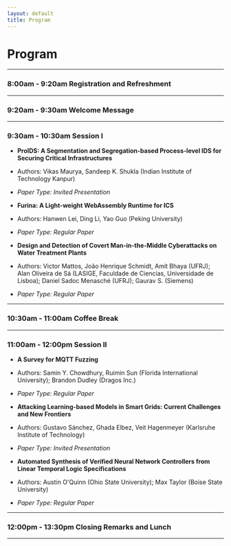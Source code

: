 ```yaml
---
layout: default
title: Program
---
```


# Program

------------------------------------------------------
### 8:00am - 9:20am Registration and Refreshment 
------------------------------------------------------
### 9:20am - 9:30am Welcome Message
------------------------------------------------------
### 9:30am - 10:30am Session I  <!--- 3 talks -->


- **ProIDS: A Segmentation and Segregation-based Process-level IDS for Securing Critical Infrastructures**
- Authors: Vikas Maurya, Sandeep K. Shukla (Indian Institute of Technology Kanpur)
- *Paper Type: Invited Presentation*


- **Furina: A Light-weight WebAssembly Runtime for ICS**
- Authors: Hanwen Lei, Ding Li, Yao Guo (Peking University)
- *Paper Type: Regular Paper*

- **Design and Detection of Covert Man-in-the-Middle Cyberattacks on Water Treatment Plants**
- Authors: Victor Mattos, João Henrique Schmidt, Amit Bhaya (UFRJ); Alan Oliveira de Sá (LASIGE, Faculdade de Ciencias, Universidade de Lisboa); Daniel Sadoc Menasché (UFRJ); Gaurav S. (Siemens)
- *Paper Type: Regular Paper*




------------------------------------------------------ 
### 10:30am - 11:00am Coffee Break
------------------------------------------------------
### 11:00am - 12:00pm Session II  <!--- 3 talks -->

- **A Survey for MQTT Fuzzing**
- Authors: Samin Y. Chowdhury, Ruimin Sun (Florida International University); Brandon Dudley (Dragos Inc.)
- *Paper Type: Regular Paper*

- **Attacking Learning-based Models in Smart Grids: Current Challenges and New Frontiers**
- Authors: Gustavo Sánchez, Ghada Elbez, Veit Hagenmeyer (Karlsruhe Institute of Technology)
- *Paper Type: Invited Presentation*

- **Automated Synthesis of Verified Neural Network Controllers from Linear Temporal Logic Specifications**
- Authors: Austin O'Quinn (Ohio State University); Max Taylor (Boise State University)
- *Paper Type: Regular Paper*


------------------------------------------------------
### 12:00pm - 13:30pm Closing Remarks and Lunch 
------------------------------------------------------ 
